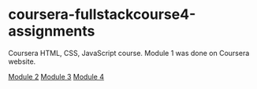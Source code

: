 # coursera-fullstackcourse4-assignments
Coursera HTML, CSS, JavaScript course. Module 1 was done on Coursera website.

[Module 2](http://https://fernandovela.github.io/coursera-fullstackcourse4-assignments/module2-solution)
[Module 3](https://fernandovela.github.io/coursera-fullstackcourse4-assignments/module3-solution)
[Module 4](https://fernandovela.github.io/coursera-fullstackcourse4-assignments/module4-solution)
